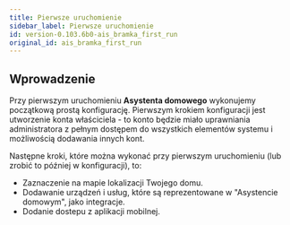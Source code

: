 ```yaml
---
title: Pierwsze uruchomienie
sidebar_label: Pierwsze uruchomienie
id: version-0.103.6b0-ais_bramka_first_run
original_id: ais_bramka_first_run
---
```


## Wprowadzenie

Przy pierwszym uruchomieniu **Asystenta domowego** wykonujemy początkową prostą konfigurację. Pierwszym krokiem konfiguracji jest utworzenie konta właściciela - to konto będzie miało uprawniania administratora z pełnym dostępem do wszystkich elementów systemu i możliwością dodawania innych kont.

Następne kroki, które można wykonać przy pierwszym uruchomieniu (lub zrobić to później w konfiguracji), to:
-  Zaznaczenie na mapie lokalizacji Twojego domu.
-  Dodawanie urządzeń i usług, które są reprezentowane w "Asystencie domowym", jako integracje.
-  Dodanie dostepu z aplikacji mobilnej.
